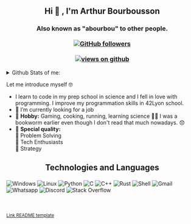 <h2 align="center"> Hi 👋 , I'm Arthur Bourbousson <br/></h2> 
<h3 align="center">Also known as "abourbou" to other people. <br> <br>
  <a href="https://github.com/IsratIJK" target="_blank">
    <img alt="GitHub followers" src="https://img.shields.io/github/followers/abourbou?label=Github%20followers&style=for-the-badge">
  </a> <br> <br>
  <a href="https://github.com/abourbou" target="_blank">
    <img src="https://komarev.com/ghpvc/?username=abourbou&label=Views&color=brightgreen&style=flat-square" alt="views on github" />
  </a>
  </h3>   
  
<details>
   <summary>Github Stats of me:</summary>
<div align="center">
<a href="#"><img src="https://github-readme-stats.vercel.app/api?username=abourbou&show_icons=true&count_private=true&theme=radical" width="350" height="250" ></a>
  <br>
<a href="#"><img src="https://github-readme-stats.vercel.app/api/top-langs/?username=abourbou&layout=compact&theme=radical" width="350" height="250" ></a>

</div>
</details> 
 

 
Let me introduce myself  🤓

- I learn to code in my prep school in science and I fell in love with programming. I improve my programmation skills in 42Lyon school.
- 🔭 I’m currently looking for a job
- :art: <b>Hobby:</b> Gaming, cooking, running, learning science 👨‍🔬 I was a bookworm earlier even though I don't read that much nowadays. :disappointed: 
- :high_brightness: <b>Special quality:</b> <br>
        :beginner: Problem Solving <br>
        :beginner: Tech Enthusiasts <br>
        :beginner: Strategy <br>

<h2 align="center">

 Technologies and Languages 
</h2>

![Windows](https://img.shields.io/badge/Windows-0078D6?style=for-the-badge&logo=windows&logoColor=white)
![Linux](https://img.shields.io/badge/Linux-B7472A?style=for-the-badge&logo=linux&logoColor=white)
![Python](https://img.shields.io/badge/Python-3776AB?style=for-the-badge&logo=python&logoColor=white)
![C](https://img.shields.io/badge/C-00599C?style=for-the-badge&logo=c&logoColor=white)
![C++](https://img.shields.io/badge/C++-ED8B00?style=for-the-badge&logo=c%2B%2B&logoColor=white)
![Rust](https://img.shields.io/badge/Rust-217346?style=for-the-badge&logo=rust&logoColor=white)
![Shell](https://img.shields.io/badge/SHELL-B7472A?style=for-the-badge&logo=GNU-bash&logoColor=white)
![Gmail](https://img.shields.io/badge/Gmail-D14836?style=for-the-badge&logo=gmail&logoColor=white)
![Whatsapp](https://img.shields.io/badge/WhatsApp-25D366?style=for-the-badge&logo=whatsapp&logoColor=white)
![Discord](https://img.shields.io/badge/Discord-7289DA?style=for-the-badge&logo=discord&logoColor=white)
![Stack Overflow](https://img.shields.io/badge/Stack_Overflow-FE7A16?style=for-the-badge&logo=stack-overflow&logoColor=white)
\
\
\
\
<sup>[Link README template](https://github.com/durgeshsamariya/awesome-github-profile-readme-templates/blob/master/IsratIJK.md)</sup>
